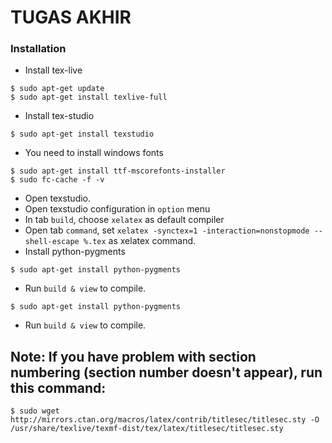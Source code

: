 # TUGAS AKHIR

### Installation
   * Install tex-live
   
```
$ sudo apt-get update
$ sudo apt-get install texlive-full
```

   * Install tex-studio

   ```
   $ sudo apt-get install texstudio
   ```
   
   * You need to install windows fonts

   ```
   $ sudo apt-get install ttf-mscorefonts-installer
   $ sudo fc-cache -f -v
   ```

   * Open texstudio.
   * Open texstudio configuration in `option` menu
   * In tab `build`, choose `xelatex` as default compiler
   * Open tab `command`, set `xelatex -synctex=1 -interaction=nonstopmode --shell-escape %.tex` as xelatex command.
   * Install python-pygments
   
   ```
   $ sudo apt-get install python-pygments
   ```

   * Run `build & view` to compile.

   ```
   $ sudo apt-get install python-pygments
   ```

   * Run `build & view` to compile.

## Note: If you have problem with section numbering (section number doesn't appear), run this command:

```
$ sudo wget http://mirrors.ctan.org/macros/latex/contrib/titlesec/titlesec.sty -O /usr/share/texlive/texmf-dist/tex/latex/titlesec/titlesec.sty
```